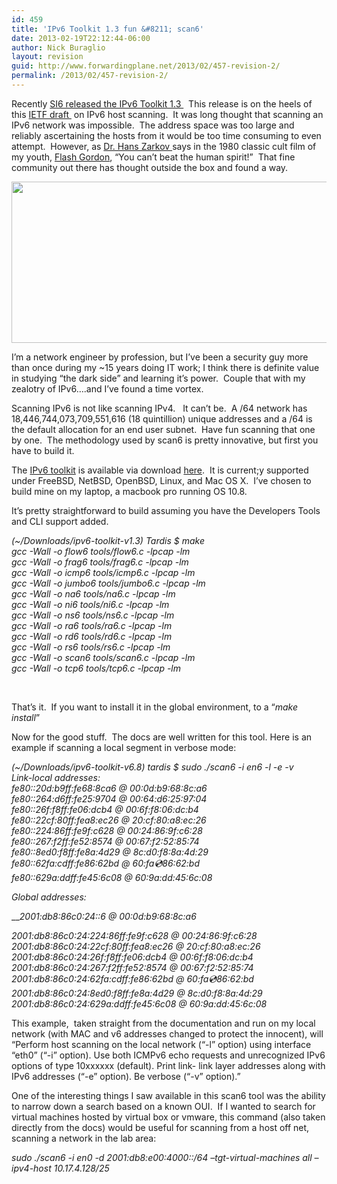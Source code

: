 ```yaml
---
id: 459
title: 'IPv6 Toolkit 1.3 fun &#8211; scan6'
date: 2013-02-19T22:12:44-06:00
author: Nick Buraglio
layout: revision
guid: http://www.forwardingplane.net/2013/02/457-revision-2/
permalink: /2013/02/457-revision-2/
---
```

Recently <a href="http://www.si6networks.com/tools/ipv6toolkit/" target="_blank">SI6 released the IPv6 Toolkit 1.3 </a>  This release is on the heels of this <a href="http://tools.ietf.org/html/draft-ietf-opsec-ipv6-host-scanning-00" target="_blank">IETF draft </a> on IPv6 host scanning.  It was long thought that scanning an IPv6 network was impossible.  The address space was too large and reliably ascertaining the hosts from it would be too time consuming to even attempt.  However, as <a href="http://en.wikipedia.org/wiki/Hans_Zarkov" target="_blank">Dr. Hans Zarkov </a>says in the 1980 classic cult film of my youth, <a href="http://en.wikipedia.org/wiki/Flash_Gordon_(film)" target="_blank">Flash Gordon</a>, &#8220;You can&#8217;t beat the human spirit!&#8221;  That fine community out there has thought outside the box and found a way.

<img class="alignnone" alt="" src="http://www.thiel-a-vision.com/wp-content/uploads/2010/07/flash68sm.jpg" width="600" height="258" /> 

I&#8217;m a network engineer by profession, but I&#8217;ve been a security guy more than once during my ~15 years doing IT work; I think there is definite value in studying &#8220;the dark side&#8221; and learning it&#8217;s power.  Couple that with my zealotry of IPv6&#8230;.and I&#8217;ve found a time vortex.

Scanning IPv6 is not like scanning IPv4.   It can&#8217;t be.  A /64 network has 18,446,744,073,709,551,616 (18 quintillion) unique addresses and a /64 is the default allocation for an end user subnet.  Have fun scanning that one by one.  The methodology used by scan6 is pretty innovative, but first you have to build it.

The <a href="http://www.si6networks.com/tools/ipv6toolkit/" target="_blank">IPv6 toolkit</a> is available via download <a href="http://www.si6networks.com/tools/ipv6toolkit/ipv6-toolkit-v1.3.1.tar.gz" target="_blank">here</a>.  It is current;y supported under FreeBSD, NetBSD, OpenBSD, Linux, and Mac OS X.  I&#8217;ve chosen to build mine on my laptop, a macbook pro running OS 10.8.

It&#8217;s pretty straightforward to build assuming you have the Developers Tools and CLI support added.

_(~/Downloads/ipv6-toolkit-v1.3) Tardis $ make_  
_gcc -Wall -o flow6 tools/flow6.c -lpcap -lm_  
_gcc -Wall -o frag6 tools/frag6.c -lpcap -lm_  
_gcc -Wall -o icmp6 tools/icmp6.c -lpcap -lm_  
_gcc -Wall -o jumbo6 tools/jumbo6.c -lpcap -lm_  
_gcc -Wall -o na6 tools/na6.c -lpcap -lm_  
_gcc -Wall -o ni6 tools/ni6.c -lpcap -lm_  
_gcc -Wall -o ns6 tools/ns6.c -lpcap -lm_  
_gcc -Wall -o ra6 tools/ra6.c -lpcap -lm_  
_gcc -Wall -o rd6 tools/rd6.c -lpcap -lm_  
_gcc -Wall -o rs6 tools/rs6.c -lpcap -lm_  
_gcc -Wall -o scan6 tools/scan6.c -lpcap -lm_  
_gcc -Wall -o tcp6 tools/tcp6.c -lpcap -lm_

&nbsp;

That&#8217;s it.  If you want to install it in the global environment, to a &#8220;_make install_&#8221;

Now for the good stuff.  The docs are well written for this tool. Here is an example if scanning a local segment in verbose mode:

_(~/Downloads/ipv6-toolkit-v6.8) tardis $ sudo ./scan6 -i en6 -l -e -v_  
_Link-local addresses:_  
_fe80::20d:b9ff:fe68:8ca6 @ 00:0d:b9:68:8c:a6_  
_fe80::264:d6ff:fe25:9704 @ 00:64:d6:25:97:04_  
_fe80::26f:f8ff:fe06:dcb4 @ 00:6f:f8:06:dc:b4_  
_fe80::22cf:80ff:fea8:ec26 @ 20:cf:80:a8:ec:26_  
_fe80::224:86ff:fe9f:c628 @ 00:24:86:9f:c6:28_  
_fe80::267:f2ff:fe52:8574 @ 00:67:f2:52:85:74_  
_fe80::8ed0:f8ff:fe8a:4d29 @ 8c:d0:f8:8a:4d:29_  
_fe80::62fa:cdff:fe86:62bd @ 60:fa:cd:86:62:bd_  
_fe80::629a:ddff:fe45:6c08 @ 60:9a:dd:45:6c:08_

_Global addresses:_

___2001:db8:86c0:24::6 @ 00:0d:b9:68:8c:a6_

_2001:db8:86c0:24:224:86ff:fe9f:c628 @ 00:24:86:9f:c6:28_  
_2001:db8:86c0:24:22cf:80ff:fea8:ec26 @ 20:cf:80:a8:ec:26_  
_2001:db8:86c0:24:26f:f8ff:fe06:dcb4 @ 00:6f:f8:06:dc:b4_  
_2001:db8:86c0:24:267:f2ff:fe52:8574 @ 00:67:f2:52:85:74_  
_2001:db8:86c0:24:62fa:cdff:fe86:62bd @ 60:fa:cd:86:62:bd_  
_2001:db8:86c0:24:8ed0:f8ff:fe8a:4d29 @ 8c:d0:f8:8a:4d:29_  
_2001:db8:86c0:24:629a:ddff:fe45:6c08 @ 60:9a:dd:45:6c:08_

This example,  taken straight from the documentation and run on my local network (with MAC and v6 addresses changed to protect the innocent), will &#8220;Perform host scanning on the local network (“-l” option) using interface “eth0” (“-i” option). Use both ICMPv6 echo requests and unrecognized IPv6 options of type 10xxxxxx (default). Print link- link layer addresses along with IPv6 addresses (“-e” option). Be verbose (“-v” option).&#8221;

One of the interesting things I saw available in this scan6 tool was the ability to narrow down a search based on a known OUI.  If I wanted to search for virtual machines hosted by virtual box or vmware, this command (also taken directly from the docs) would be useful for scanning from a host off net, scanning a network in the lab area:

<div title="Page 6">
  <p>
    <em>sudo ./scan6 -i en0 -d 2001:db8:e00:4000::/64 –tgt-virtual-machines all –ipv4-host 10.17.4.128/25</em>
  </p>
</div>

&nbsp;

<div title="Page 6">
  <p>
    &nbsp;
  </p>
</div>

&nbsp;